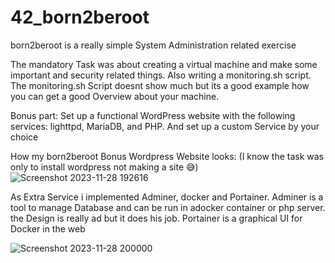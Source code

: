 # 42_born2beroot
born2beroot is a really simple System Administration related exercise


The mandatory Task was about creating a virtual machine and make some
important and security related things.
Also writing a monitoring.sh script. The monitoring.sh Script
doesnt show much but its a good example how you can get a good Overview about your machine.

Bonus part:
Set up a functional WordPress website with the following services: lighttpd, MariaDB, and PHP.
And set up a custom Service by your choice

How my born2beroot Bonus Wordpress Website looks: (I know the task was only to install wordpress not making a site 😅)
![Screenshot 2023-11-28 192616](https://github.com/BenBohle/42_born2beroot/assets/120649866/9b08b094-798f-4fd4-8a1d-50e0176cd244)


As Extra Service i implemented Adminer, docker and Portainer.
Adminer is a tool to manage Database and can be run in adocker container or php server.
the Design is really ad but it does his job.
Portainer is a graphical UI for Docker in the web

![Screenshot 2023-11-28 200000](https://github.com/BenBohle/42_born2beroot/assets/120649866/ef6a90eb-9663-4bf4-ac43-f3d5771b5142)
